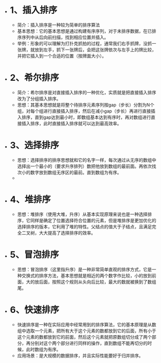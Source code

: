 - # 1、插入排序
	- 简介：插入排序是一种较为简单的排序算法
	- 基本思想：它的基本思想是通过构建有序序列，对于未排序数据，在已排序序列中从后向前扫描，找到相应位置并插入。
	- 举例：形象的可以理解为打扑克抓拍的过程，通常我们右手抓牌，没抓一张牌，就放到左手，抓下一张牌后，会把这张牌依次与左手上的牌比较，并把它插入到一个合适的位置（按牌面大小）。
- # 2、希尔排序
	- 简介：希尔排序是对直接插入排序的一种优化，实质就是把直接插入排序改为了分组插入排序。
	- 思想：其基本思想就是将整个待排序元素序列按gap（步长）分割为N个组，对每个组进行直接插入排序，然后在减小gap（步长）再进行直接插入排序，直到gap达到最小时，即数组基本达到有序时，再对数组进行直接插入排序，此时直接插入排序就可以达到最高效率。
- # 3、选择排序
	- 思想：选择排序的排序思想就和它的名字一样，每次通过从无序的数组中选择出一个最小的（要求升序排列）数把他放到数组的最前面。再依次找次小的数字放到数组无序区的最前。直到数组为有序。
	-
- # 4、堆排序
	- 思想：堆排序（使用大堆，升序）从基本实现原理来说也是一种选择排序，它同样是确定了位置选择符合位置的元素，但是堆排序是更加优化的选择排序的版本，它利用了堆的特性。父结点的值大于子结点，且满足完全二叉树，大大提高了选择排序的效率。
- # 5、冒泡排序
	- 思想：冒泡排序（这里指升序）是一种非常简单直观的排序方式，它是一种交换式的排序方法，基本思想就是相近的两个数字作比较，小的放到前面，大的放后面，按照这个规则从头向后比较，最大的数就被换到了数组尾。
- # 6、快速排序
	- 快速排序是一种在实际应用中经常用到的排序算法，它的基本原理是从数组中选取一个元素，把所有大于这个元素的数都放到它的后面，所有小于这个元素的数都放到它的前面，然后这个元素就把原数组切分成了两个部分，再分别对这个两个部分进行同样的操作，直到数组不能再切分的时候，此时数组为有序。
	- 应用场景：是大规模的数据排序，并且实际性能要好于归并排序。